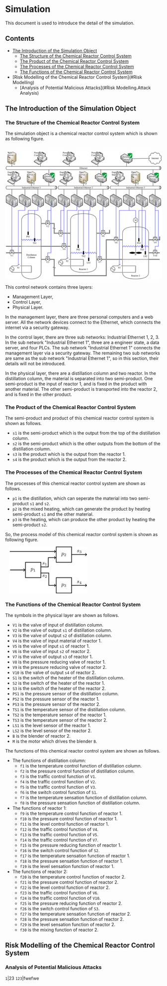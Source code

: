 # Simulation
This document is used to introduce the detail of the simulation.

## Contents
* [The Introduction of the Simulation Object](#Introduction)
	- [The Structure of the Chemical Reactor Control System](#Introduction.Structure)
	- [The Product of the Chemical Reactor Control System](#Introduction.Product)
	- [The Processes of the Chemical Reactor Control System](#Introduction.Processes)
	- [The Functions of the Chemical Reactor Control System](#Introduction.Functions)
* [Risk Modelling of the Chemical Reactor Control System](#Risk Modelling)
	- [Analysis of Potential Malicious Attacks](#Risk Modelling.Attack Analysis)


<h2 id="Introduction">The Introduction of the Simulation Object</h2>
<h3 id="Introduction.Structure">The Structure of the Chemical Reactor Control System</h3>

The simulation object is a chemical reactor control system which is shown as following figure.

&#8194;&#8194;<img src="/Figures/Structure.of.Reactor.Control.System.png" alt="Structure of Reactor Control System" />

This control network contains three layers:

* Management Layer,
* Control Layer,
* Physical Layer.

In the management layer, there are three personal computers and a web server. All the network devices connect to the Ethernet, which connects the internet via a security gateway.

In the control layer, there are three sub networks: Industrial Ethernet 1, 2, 3. In the sub network "Industrial Ethernet 1", three are a engineer state, a data server, and four PLCs. The sub network "Industrial Ethernet 1" connects the management layer via a security gateway. The remaining two sub networks are same as the sub network "Industrial Ethernet 1", so in this section, their details will not be introduced.

In the physical layer, there are a distillation column and two reactor. In the distillation column, the material is separated into two semi-product. One semi-product is the input of reactor 1, and is fixed in the product with another material. The other semi-product is transported into the reactor 2, and is fixed in the other product.

<h3 id="Introduction.Product">The Product of the Chemical Reactor Control System</h3>
The semi-product and product of this chemical reactor control system is shown as follows.

* `s1` is the semi-product which is the output from the top of the distillation column.
* `s2` is the semi-product which is the other outputs from the bottom of the distillation column.
* `s3` is the product which is the output from the reactor 1.
* `s4` is the product which is the output from the reactor 2.

<h3 id="Introduction.Processes">The Processes of the Chemical Reactor Control System</h3>
The processes of this chemical reactor control system are shown as follows.

* `p1` is the distillation, which can seperate the material into two semi-product `s1` and `s2`.
* `p2` is the mixed heating, which can generate the product by heating semi-product `s1` and the other material.
* `p3` is the heating, which can produce the other product by heating the semi-product `s2`.

So, the process model of this chemical reactor control system is shown as following figure.

&#8194;&#8194;<img src="/Figures/Process.Model.of.Reactor.Control.System.png" width = "250" alt="Process Model of Reactor Control System" />

<h3 id="Introduction.Functions">The Functions of the Chemical Reactor Control System</h3>
The symbols in the physical layer are shown as follows.

* `V1` is the valve of input of distillation column.
* `V2` is the valve of output `s1` of distillation column.
* `V3` is the valve of output `s2` of distillation column.
* `V4` is the valve of input material of reactor 1.
* `V5` is the valve of input `s1` of reactor 1.
* `V6` is the valve of input `s2` of reactor 2.
* `V7` is the valve of output `s3` of reactor 1.
* `V8` is the pressure reducing valve of reactor 1.
* `V9` is the pressure reducing valve of reactor 2.
* `V10` is the valve of output `s4` of reactor 2.
* `S1` is the switch of the heater of the distillation column.
* `S2` is the switch of the heater of the reactor 1.
* `S3` is the switch of the heater of the reactor 2.
* `PS1` is the pressure sensor of the distillation column.
* `PS2` is the pressure sensor of the reactor 1.
* `PS3` is the pressure sensor of the reactor 2.
* `TS1` is the temperature sensor of the distillation column.
* `TS2` is the temperature sensor of the reactor 1.
* `TS3` is the temperature sensor of the reactor 2.
* `LS1` is the level sensor of the reactor 1.
* `LS2` is the level sensor of the reactor 2.
* `B` is the blender of reactor 2.
* `M` is the motor which drives the blender `B`.

The functions of this chemical reactor control system are shown as follows.

* The functions of distillation column:
	- `f1` is the temperature control function of distillation column.
	- `f2` is the pressure control function of distillation column.
	- `f3` is the traffic control function of `V1`.
	- `f4` is the traffic control function of `V2`.
	- `f5` is the traffic control function of `V3`.
	- `f6` is the switch control function of `S1`.
	- `f7` is the temperature sensation function of distillation column.
	- `f8` is the pressure sensation function of distillation column.
* The functions of reactor 1:
	- `f9` is the temperature control function of reactor 1.
	- `f10` is the pressure control function of reactor 1.
	- `f11` is the level control function of reactor 1.
	- `f12` is the traffic control function of `V4`.
	- `f13` is the traffic control function of `V5`.
	- `f14` is the traffic control function of `V7`.
	- `f15` is the pressure reducing function of reactor 1.
	- `f16` is the switch control function of `S2`.
	- `f17` is the temperature sensation function of reactor 1.
	- `f18` is the pressure sensation function of reactor 1.
	- `f19` is the level sensation function of reactor 1.
* The functions of reactor 2:
	- `f20` is the temperature control function of reactor 2.
	- `f21` is the pressure control function of reactor 2.
	- `f22` is the level control function of reactor 2.
	- `f23` is the traffic control function of `V6`.
	- `f24` is the traffic control function of `V10`.
	- `f25` is the pressure reducing function of reactor 2.
	- `f26` is the switch control function of `S3`.
	- `f27` is the temperature sensation function of reactor 2.
	- `f28` is the pressure sensation function of reactor 2.
	- `f29` is the level sensation function of reactor 2.
	- `f30` is the mixing function of reactor 2.

<h2 id="Risk Modelling">Risk Modelling of the Chemical Reactor Control System</h2>
<h3 id="Risk Modelling.Attack Analysis">Analysis of Potential Malicious Attacks</h3>

`1`|23
`123`|fwefwe